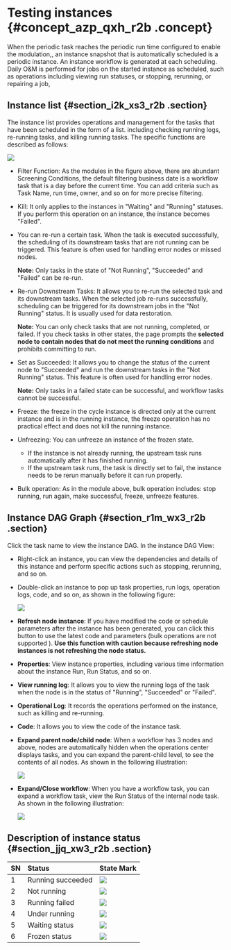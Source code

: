 # Testing instances {#concept_azp_qxh_r2b .concept}

When the periodic task reaches the periodic run time configured to enable the modulation,, an instance snapshot that is automatically scheduled is a periodic instance. An instance workflow is generated at each scheduling. Daily O&M is performed for jobs on the started instance as scheduled, such as operations including viewing run statuses, or stopping, rerunning, or repairing a job,

## Instance list {#section_i2k_xs3_r2b .section}

The instance list provides operations and management for the tasks that have been scheduled in the form of a list. including checking running logs, re-running tasks, and killing running tasks. The specific functions are described as follows:

![](http://static-aliyun-doc.oss-cn-hangzhou.aliyuncs.com/assets/img/16362/15367437708868_en-US.png)

-   Filter Function: As the modules in the figure above, there are abundant Screening Conditions, the default filtering business date is a workflow task that is a day before the current time. You can add criteria such as Task Name, run time, owner, and so on for more precise filtering.
-   Kill: It only applies to the instances in "Waiting" and "Running" statuses. If you perform this operation on an instance, the instance becomes "Failed".
-   You can re-run a certain task. When the task is executed successfully, the scheduling of its downstream tasks that are not running can be triggered. This feature is often used for handling error nodes or missed nodes.

    **Note:** Only tasks in the state of "Not Running", "Succeeded" and "Failed" can be re-run.

-   Re-run Downstream Tasks: It allows you to re-run the selected task and its downstream tasks. When the selected job re-runs successfully, scheduling can be triggered for its downstream jobs in the "Not Running" status. It is usually used for data restoration.

    **Note:** You can only check tasks that are not running, completed, or failed. If you check tasks in other states, the page prompts the **selected node to contain nodes that do not meet the running conditions** and prohibits committing to run.

-   Set as Succeeded: It allows you to change the status of the current node to "Succeeded" and run the downstream tasks in the "Not Running" status. This feature is often used for handling error nodes.

    **Note:** Only tasks in a failed state can be successful, and workflow tasks cannot be successful.

-   Freeze: the freeze in the cycle instance is directed only at the current instance and is in the running instance, the freeze operation has no practical effect and does not kill the running instance.
-   Unfreezing: You can unfreeze an instance of the frozen state.
    -   If the instance is not already running, the upstream task runs automatically after it has finished running.
    -   If the upstream task runs, the task is directly set to fail, the instance needs to be rerun manually before it can run properly.
-   Bulk operation: As in the module above, bulk operation includes: stop running, run again, make successful, freeze, unfreeze features.

## Instance DAG Graph {#section_r1m_wx3_r2b .section}

Click the task name to view the instance DAG. In the instance DAG View:

-   Right-click an instance, you can view the dependencies and details of this instance and perform specific actions such as stopping, rerunning, and so on.
-   Double-click an instance to pop up task properties, run logs, operation logs, code, and so on, as shown in the following figure:

    ![](http://static-aliyun-doc.oss-cn-hangzhou.aliyuncs.com/assets/img/16362/15367437708869_en-US.png)

-   **Refresh node instance**: If you have modified the code or schedule parameters after the instance has been generated, you can click this button to use the latest code and parameters \(bulk operations are not supported \). **Use this function with caution because refreshing node instances is not refreshing the node status.**
-   **Properties**: View instance properties, including various time information about the instance Run, Run Status, and so on.
-   **View running log**: It allows you to view the running logs of the task when the node is in the status of "Running", "Succeeded" or "Failed".
-   **Operational Log**: It records the operations performed on the instance, such as killing and re-running.
-   **Code**: It allows you to view the code of the instance task.
-   **Expand parent node/child node**: When a workflow has 3 nodes and above, nodes are automatically hidden when the operations center displays tasks, and you can expand the parent-child level, to see the contents of all nodes. As shown in the following illustration:

    ![](http://static-aliyun-doc.oss-cn-hangzhou.aliyuncs.com/assets/img/16362/15367437718870_en-US.png)

-   **Expand/Close workflow**: When you have a workflow task, you can expand a workflow task, view the Run Status of the internal node task. As shown in the following illustration:

    ![](http://static-aliyun-doc.oss-cn-hangzhou.aliyuncs.com/assets/img/16362/15367437718871_en-US.png)


## Description of instance status {#section_jjq_xw3_r2b .section}

|SN|Status|State Mark|
|:-|:-----|:---------|
|1|Running succeeded|![](http://static-aliyun-doc.oss-cn-hangzhou.aliyuncs.com/assets/img/16359/15367437718784_en-US.png)|
|2|Not running|![](http://static-aliyun-doc.oss-cn-hangzhou.aliyuncs.com/assets/img/16359/15367437718785_en-US.png)|
|3|Running failed|![](http://static-aliyun-doc.oss-cn-hangzhou.aliyuncs.com/assets/img/16359/15367437718786_en-US.png)|
|4|Under running|![](http://static-aliyun-doc.oss-cn-hangzhou.aliyuncs.com/assets/img/16359/15367437718787_en-US.png)|
|5|Waiting status|![](http://static-aliyun-doc.oss-cn-hangzhou.aliyuncs.com/assets/img/16359/15367437718788_en-US.png)|
|6|Frozen status|![](http://static-aliyun-doc.oss-cn-hangzhou.aliyuncs.com/assets/img/16359/15367437718789_en-US.png)|

